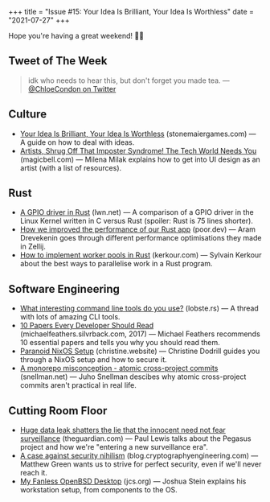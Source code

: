 +++
title = "Issue #15: Your Idea Is Brilliant, Your Idea Is Worthless"
date = "2021-07-27"
+++

Hope you're having a great weekend! 🙌🏻

## Tweet of The Week
> idk who needs to hear this, but don't forget you made tea.
> — [@ChloeCondon on Twitter](https://twitter.com/ChloeCondon/status/1418272139959013378)

## Culture
* [Your Idea Is Brilliant, Your Idea Is Worthless](https://stonemaiergames.com/kickstarter-lesson-204-your-idea-is-brilliant-your-idea-is-worthless/) (stonemaiergames.com) — A guide on how to deal with ideas. 
* [Artists, Shrug Off That Imposter Syndrome! The Tech World Needs You](https://magicbell.com/blog/artist-to-ui-designer-career-transition) (magicbell.com) — Milena Milak explains how to get into UI design as an artist (with a list of resources). 

## Rust
* [A GPIO driver in Rust](https://lwn.net/Articles/863459/) (lwn.net) — A comparison of a GPIO driver in the Linux Kernel written in C versus Rust (spoiler: Rust is 75 lines shorter).
* [How we improved the performance of our Rust app](https://www.poor.dev/blog/performance/) (poor.dev) — Aram Drevekenin goes through different performance optimisations they made in Zellij.
* [How to implement worker pools in Rust](https://kerkour.com/blog/rust-worker-pool/) (kerkour.com) — Sylvain Kerkour about the best ways to parallelise work in a Rust program.

## Software Engineering
* [What interesting command line tools do you use?](https://lobste.rs/s/yfgwjr/what_interesting_command_line_tools_do) (lobste.rs) — A thread with lots of amazing CLI tools. 
* [10 Papers Every Developer Should Read](https://michaelfeathers.silvrback.com/10-papers-every-developer-should-read-at-least-twice) (michaelfeathers.silvrback.com, 2017) — Michael Feathers recommends 10 essential papers and tells you why you should read them.
* [Paranoid NixOS Setup](https://christine.website/blog/paranoid-nixos-2021-07-18) (christine.website) — Christine Dodrill guides you through a NixOS setup and how to secure it.
* [A monorepo misconception - atomic cross-project commits](https://www.snellman.net/blog/archive/2021-07-21-monorepo-atomic/) (snellman.net) — Juho Snellman descibes why atomic cross-project commits aren't practical in real life.

## Cutting Room Floor 
* [Huge data leak shatters the lie that the innocent need not fear surveillance](https://www.theguardian.com/news/2021/jul/18/huge-data-leak-shatters-lie-innocent-need-not-fear-surveillance) (theguardian.com) — Paul Lewis talks about the Pegasus project and how we're "entering a new surveillance era".
* [A case against security nihilism](https://blog.cryptographyengineering.com/2021/07/20/a-case-against-security-nihilism/) (blog.cryptographyengineering.com) — Matthew Green wants us to strive for perfect security, even if we'll never reach it.
* [My Fanless OpenBSD Desktop](https://jcs.org/2021/07/19/desktop) (jcs.org) — Joshua Stein explains his workstation setup, from components to the OS.